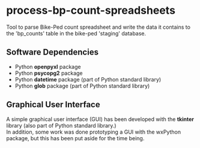 # process-bp-count-spreadsheets
Tool to parse Bike-Ped count spreadsheet and write the data it contains to the 'bp_counts' table in the bike-ped 'staging' database.

## Software Dependencies
* Python __openpyxl__ package
* Python __psycopg2__ package
* Python __datetime__ package \(part of Python standard library\)
* Python __glob__ package \(part of Python standard library\)

## Graphical User Interface
A simple graphical user interface \(GUI\) has been developed with 
the __tkinter__ library \(also part of Python standard library\.)  
In addition, some work was done prototyping a GUI with the wxPython
package, but this has been put aside for the time being.
